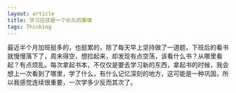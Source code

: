 ```yaml
---
layout: article
title: 学习应该是一个长久的事情
tags: Thinking
---
```


<!-- more -->

最近半个月加班挺多的，也挺累的，除了每天早上坚持做了一道题，下班后的看书就慢慢落下了，周末得空，想捡起来，却发现有点空荡，该看什么书？从哪里看起？有点烦乱。每次拿起书本，不仅仅是要去学习新的东西，拿起书的时候，我会想上一次看到了哪里，学了什么，有什么记忆深刻的地方，这可能是一种巩固，所以我感觉连续很重要，一次学多少反而其次了。
